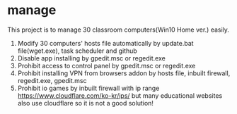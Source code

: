 # manage
This project is to manage 30 classroom computers(Win10 Home ver.) easily.
1. Modify 30 computers' hosts file automatically by update.bat file(wget.exe), task scheduler and github
2. Disable app installing by gpedit.msc or regedit.exe
3. Prohibit access to control panel by gpedit.msc or regedit.exe
4. Prohibit installing VPN from browsers addon by hosts file, inbuilt firewall, regedit.exe, gpedit.msc
5. Prohibit io games by inbuilt firewall with ip range https://www.cloudflare.com/ko-kr/ips/ but many educational websites also use cloudflare so it is not a good solution!
